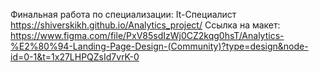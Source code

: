 Финальная работа по специализации: It-Специалист
https://shiverskikh.github.io/Analytics_project/
Ссылка на макет: https://www.figma.com/file/PxV85sdIzWj0CZ2kqg0hsT/Analytics-%E2%80%94-Landing-Page-Design-(Community)?type=design&node-id=0-1&t=1x27LHPQZsId7vrK-0

